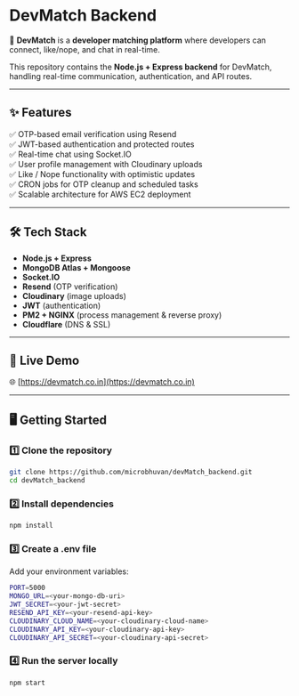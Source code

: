 # DevMatch Backend

🚀 **DevMatch** is a **developer matching platform** where developers can connect, like/nope, and chat in real-time.

This repository contains the **Node.js + Express backend** for DevMatch, handling real-time communication, authentication, and API routes.

---

## ✨ Features

✅ OTP-based email verification using Resend  
✅ JWT-based authentication and protected routes  
✅ Real-time chat using Socket.IO  
✅ User profile management with Cloudinary uploads  
✅ Like / Nope functionality with optimistic updates  
✅ CRON jobs for OTP cleanup and scheduled tasks  
✅ Scalable architecture for AWS EC2 deployment

---

## 🛠️ Tech Stack

- **Node.js + Express**
- **MongoDB Atlas + Mongoose**
- **Socket.IO**
- **Resend** (OTP verification)
- **Cloudinary** (image uploads)
- **JWT** (authentication)
- **PM2 + NGINX** (process management & reverse proxy)
- **Cloudflare** (DNS & SSL)

---

## 🚀 Live Demo

🌐 [https://devmatch.co.in](https://devmatch.co.in)

---

## 🖥️ Getting Started

### 1️⃣ Clone the repository

```bash
git clone https://github.com/microbhuvan/devMatch_backend.git
cd devMatch_backend
```

### 2️⃣ Install dependencies

```bash
npm install
```

### 3️⃣ Create a .env file

Add your environment variables:

```bash
PORT=5000
MONGO_URL=<your-mongo-db-uri>
JWT_SECRET=<your-jwt-secret>
RESEND_API_KEY=<your-resend-api-key>
CLOUDINARY_CLOUD_NAME=<your-cloudinary-cloud-name>
CLOUDINARY_API_KEY=<your-cloudinary-api-key>
CLOUDINARY_API_SECRET=<your-cloudinary-api-secret>
```

### 4️⃣ Run the server locally

```bash
npm start
```
